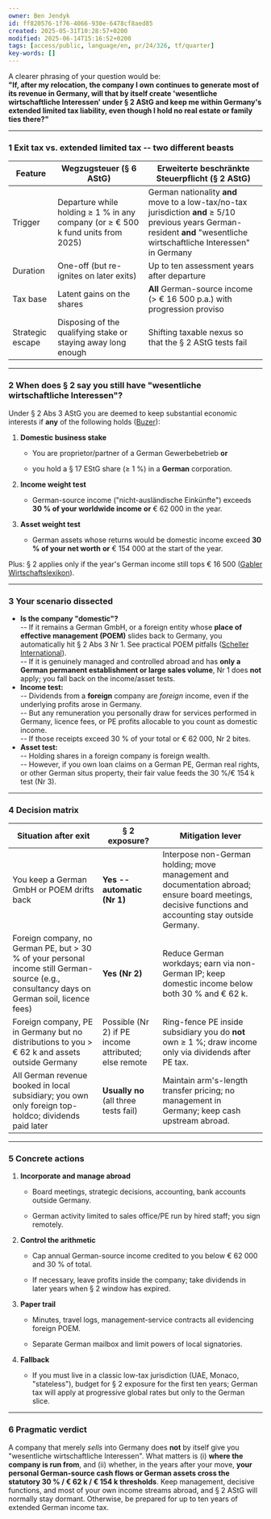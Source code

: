 ```yaml
---
owner: Ben Jendyk
id: ff820576-1f76-4066-930e-6478cf8aed85
created: 2025-05-31T10:28:57+0200
modified: 2025-06-14T15:16:52+0200
tags: [access/public, language/en, pr/24/326, tf/quarter]
key-words: []
---
```


A clearer phrasing of your question would be:  
**"If, after my relocation, the company I own continues to generate most of its revenue in Germany, will that by itself create 'wesentliche wirtschaftliche Interessen' under § 2 AStG and keep me within Germany's extended limited tax liability, even though I hold no real estate or family ties there?"**

* * *

### 1 Exit tax vs. extended limited tax -- two different beasts

| Feature | Wegzugsteuer (§ 6 AStG) | Erweiterte beschränkte Steuerpflicht (§ 2 AStG) | 
| ---- | ---- | ----  |
| Trigger | Departure while holding ≥ 1 % in any company (or ≥ € 500 k fund units from 2025) | German nationality **and** move to a low-tax/no-tax jurisdiction **and** ≥ 5/10 previous years German-resident **and** "wesentliche wirtschaftliche Interessen" in Germany | 
| Duration | One-off (but re-ignites on later exits) | Up to ten assessment years after departure | 
| Tax base | Latent gains on the shares | **All** German-source income (> € 16 500 p.a.) with progression proviso | 
| Strategic escape | Disposing of the qualifying stake or staying away long enough | Shifting taxable nexus so that the § 2 AStG tests fail | 

* * *

### 2 When does § 2 say you still have "wesentliche wirtschaftliche Interessen"?

Under § 2 Abs 3 AStG you are deemed to keep substantial economic interests if **any** of the following holds ([Buzer](https://www.buzer.de/2_AStG.htm?utm_source=chatgpt.com)):

1. **Domestic business stake**

    - You are proprietor/partner of a German Gewerbebetrieb **or**

    - you hold a § 17 EStG share (≥ 1 %) in a **German** corporation.

2. **Income weight test**

    - German-source income ("nicht-ausländische Einkünfte") exceeds **30 % of your worldwide income** **or** € 62 000 in the year.

3. **Asset weight test**

    - German assets whose returns would be domestic income exceed **30 % of your net worth** **or** € 154 000 at the start of the year.

Plus: § 2 applies only if the year's German income still tops € 16 500 ([Gabler Wirtschaftslexikon](https://wirtschaftslexikon.gabler.de/definition/erweiterte-beschraenkte-steuerpflicht-32997?utm_source=chatgpt.com)).

* * *

### 3 Your scenario dissected

- **Is the company "domestic"?**  
-- If it remains a German GmbH, or a foreign entity whose **place of effective management (POEM)** slides back to Germany, you automatically hit § 2 Abs 3 Nr 1. See practical POEM pitfalls ([Scheller International](https://scheller-international.com/blog-beitraege/relocation-to-germany-when-a-foreign-based-company-is-involved.html?utm_source=chatgpt.com)).  
-- If it is genuinely managed and controlled abroad and has **only a German permanent establishment or large sales volume**, Nr 1 does **not** apply; you fall back on the income/asset tests.
- **Income test:**  
-- Dividends from a **foreign** company are _foreign_ income, even if the underlying profits arose in Germany.  
-- But any remuneration you personally draw for services performed in Germany, licence fees, or PE profits allocable to you count as domestic income.  
-- If those receipts exceed 30 % of your total or € 62 000, Nr 2 bites.
- **Asset test:**  
-- Holding shares in a foreign company is foreign wealth.  
-- However, if you own loan claims on a German PE, German real rights, or other German situs property, their fair value feeds the 30 %/€ 154 k test (Nr 3).
* * *

### 4 Decision matrix

| Situation after exit | § 2 exposure? | Mitigation lever | 
| ---- | ---- | ----  |
| You keep a German GmbH or POEM drifts back | **Yes -- automatic (Nr 1)** | Interpose non-German holding; move management and documentation abroad; ensure board meetings, decisive functions and accounting stay outside Germany. | 
| Foreign company, no German PE, but > 30 % of your personal income still German-source (e.g., consultancy days on German soil, licence fees) | **Yes (Nr 2)** | Reduce German workdays; earn via non-German IP; keep domestic income below both 30 % and € 62 k. | 
| Foreign company, PE in Germany but no distributions to you > € 62 k and assets outside Germany | Possible (Nr 2) if PE income attributed; else remote | Ring-fence PE inside subsidiary you do **not** own ≥ 1 %; draw income only via dividends after PE tax. | 
| All German revenue booked in local subsidiary; you own only foreign top-holdco; dividends paid later | **Usually no** (all three tests fail) | Maintain arm's-length transfer pricing; no management in Germany; keep cash upstream abroad. | 
* * *

### 5 Concrete actions

1. **Incorporate and manage abroad**

    - Board meetings, strategic decisions, accounting, bank accounts outside Germany.

    - German activity limited to sales office/PE run by hired staff; you sign remotely.

2. **Control the arithmetic**

    - Cap annual German-source income credited to you below € 62 000 and 30 % of total.

    - If necessary, leave profits inside the company; take dividends in later years when § 2 window has expired.

3. **Paper trail**

    - Minutes, travel logs, management-service contracts all evidencing foreign POEM.

    - Separate German mailbox and limit powers of local signatories.

4. **Fallback**

    - If you must live in a classic low-tax jurisdiction (UAE, Monaco, "stateless"), budget for § 2 exposure for the first ten years; German tax will apply at progressive global rates but only to the German slice.
* * *

### 6 Pragmatic verdict

A company that merely _sells_ into Germany does **not** by itself give you "wesentliche wirtschaftliche Interessen". What matters is (i) **where the company is run from**, and (ii) whether, in the years after your move, **your personal German-source cash flows or German assets cross the statutory 30 % / € 62 k / € 154 k thresholds**. Keep management, decisive functions, and most of your own income streams abroad, and § 2 AStG will normally stay dormant. Otherwise, be prepared for up to ten years of extended German income tax.